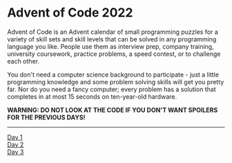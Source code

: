 ﻿# **Advent of Code 2022**

Advent of Code is an Advent calendar of small programming puzzles for a variety of skill sets and skill levels that can be solved in any programming language you like. People use them as interview prep, company training, university coursework, practice problems, a speed contest, or to challenge each other.

You don't need a computer science background to participate - just a little programming knowledge and some problem solving skills will get you pretty far. Nor do you need a fancy computer; every problem has a solution that completes in at most 15 seconds on ten-year-old hardware.

**WARNING: DO NOT LOOK AT THE CODE IF YOU DON'T WANT SPOILERS FOR THE PREVIOUS DAYS!**
___

[Day 1](https://github.com/thehairy/Advent-of-Code-2022/tree/main/Day%201)  
[Day 2](https://github.com/thehairy/Advent-of-Code-2022/tree/main/Day%202)  
[Day 3](https://github.com/thehairy/Advent-of-Code-2022/tree/main/Day%203)  
